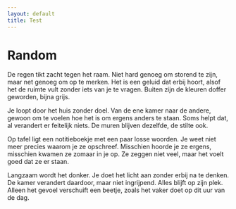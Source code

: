 ```yaml
---
layout: default
title: Test
---
```

<h1>Random</h1>
<p>De regen tikt zacht tegen het raam. Niet hard genoeg om storend te zijn, maar net genoeg om op te merken. Het is een geluid dat erbij hoort, alsof het de ruimte vult zonder iets van je te vragen. Buiten zijn de kleuren doffer geworden, bijna grijs.</p>

<p>Je loopt door het huis zonder doel. Van de ene kamer naar de andere, gewoon om te voelen hoe het is om ergens anders te staan. Soms helpt dat, al verandert er feitelijk niets. De muren blijven dezelfde, de stilte ook.</p>

<p>Op tafel ligt een notitieboekje met een paar losse woorden. Je weet niet meer precies waarom je ze opschreef. Misschien hoorde je ze ergens, misschien kwamen ze zomaar in je op. Ze zeggen niet veel, maar het voelt goed dat ze er staan.</p>

<p>Langzaam wordt het donker. Je doet het licht aan zonder erbij na te denken. De kamer verandert daardoor, maar niet ingrijpend. Alles blijft op zijn plek. Alleen het gevoel verschuift een beetje, zoals het vaker doet op dit uur van de dag.</p>
